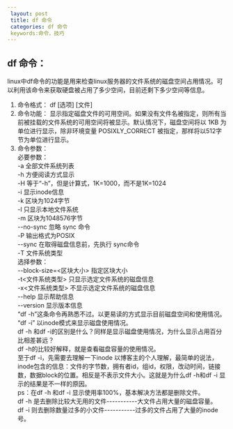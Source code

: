 ```yaml
---
 layout: post
 title: df 命令
 categories: df 命令
 keywords:命令，技巧
---
```


## df 命令：
linux中df命令的功能是用来检查linux服务器的文件系统的磁盘空间占用情况。可以利用该命令来获取硬盘被占用了多少空间，目前还剩下多少空间等信息。  
1. 命令格式：
df [选项] [文件]
2. 命令功能：
显示指定磁盘文件的可用空间。如果没有文件名被指定，则所有当前被挂载的文件系统的可用空间将被显示。默认情况下，磁盘空间将以 1KB 为单位进行显示，除非环境变量 POSIXLY_CORRECT 被指定，那样将以512字节为单位进行显示。
3. 命令参数：  
必要参数：  
-a 全部文件系统列表  
-h 方便阅读方式显示  
-H 等于“-h”，但是计算式，1K=1000，而不是1K=1024  
-i 显示inode信息  
-k 区块为1024字节  
-l 只显示本地文件系统  
-m 区块为1048576字节  
--no-sync 忽略 sync 命令  
-P 输出格式为POSIX  
--sync 在取得磁盘信息前，先执行 sync命令  
-T 文件系统类型  
选择参数：  
--block-size=<区块大小> 指定区块大小  
-t<文件系统类型> 只显示选定文件系统的磁盘信息  
-x<文件系统类型> 不显示选定文件系统的磁盘信息  
--help 显示帮助信息  
--version 显示版本信息  
“df -h”这条命令再熟悉不过。以更易读的方式显示目前磁盘空间和使用情况。  
“df -i” 以inode模式来显示磁盘使用情况。  
df -h 和df -i的区别是什么？同样是显示磁盘使用情况，为什么显示占用百分比相差甚远？  
df -h的比较好解释，就是查看磁盘容量的使用情况。  
至于df -i，先需要去理解一下inode 以博客主的个人理解，最简单的说法，inode包含的信息：文件的字节数，拥有者id，组id，权限，改动时间，链接数，数据block的位置。相反是不表示文件大小。这就是为什么df -h和df -i 显示的结果是不一样的原因。  
ps：在df -h 和df -i  显示使用率100%，基本解决方法都是删除文件。  
df -h   是去删除比较大无用的文件-----------大文件占用大量的磁盘容量。  
df -i    则去删除数量过多的小文件-----------过多的文件占用了大量的inode号。
